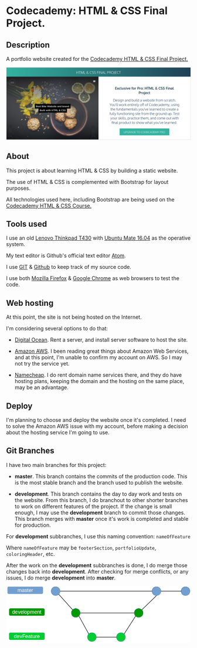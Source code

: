 # Codecademy: HTML &amp; CSS Final Project.
## Description
A portfolio website created for the [Codecademy HTML &amp; CSS Final Project.](https://www.codecademy.com/learn/web)

![html-css-final-project](https://github.com/RicardoEscobar/portfolio/blob/development/img/html-css-final-project.png?raw=true)

## About

This project is about learning HTML &amp; CSS by building a static website.

The use of HTML &amp; CSS is complemented with Bootstrap for layout purposes.

All technologies used here, including Bootstrap are being used on the [Codecademy HTML &amp; CSS Course.](https://www.codecademy.com/learn/web)

## Tools used

I use an old [Lenovo Thinkpad T430](https://www.amazon.com/Lenovo-Thinkpad-T430-Certified-Refurbished/dp/B01BPEM714/ref=sr_1_3?ie=UTF8&qid=1465402220&sr=8-3&keywords=lenovo+thinkpad+t430) with [Ubuntu Mate 16.04](https://ubuntu-mate.org/download/) as the operative system.

My text editor is Github's official text editor [Atom](https://atom.io/).

I use [GIT](https://git-scm.com/downloads) &amp; [Github](https://github.com/) to keep track of my source code.

I use both [Mozilla Firefox](https://www.mozilla.org/en-US/firefox/new/) &amp; [Google Chrome](https://www.google.com/chrome/) as web browsers to test the code.

## Web hosting

At this point, the site is not being hosted on the Internet.

I'm considering several options to do that:

- [Digital Ocean](https://www.digitalocean.com/). Rent a server, and install server software to host the site.

- [Amazon AWS](https://aws.amazon.com/). I been reading great things about Amazon Web Services, and at this point, I'm unable to confirm my account on AWS. So I may not try the service yet.

- [Namecheap](https://www.namecheap.com/). I do rent domain name services there, and they do have hosting plans, keeping the domain and the hosting on the same place, may be an advantage.

## Deploy

I'm planning to choose and deploy the website once it's completed. I need to solve the Amazon AWS issue with my account, before making a decision about the hosting service I'm going to use.

## Git Branches

I have two main branches for this project:

- __master__. This branch contains the commits of the production code. This is the most stable branch and the branch used to publish the website.

- __development__. This branch contains the day to day work and tests on the website. From this branch, I do branchout to other shorter branches to work on different features of the project. If the change is small enough, I may use the __development__ branch to commit those changes. This branch merges with __master__ once it's work is completed and stable for production.

For __development__ subbranches, I use this naming convention: `nameOfFeature`

Where `nameOfFeature` may be `footerSection`, `portfolioUpdate`, `coloringHeader`, etc.

After the work on the __development__ subbranches is done, I do merge those changes back into __development__. After checking for merge conflicts, or any issues, I do merge __development__ into __master__.

![git-branching](https://github.com/RicardoEscobar/portfolio/blob/development/img/git-branching.png?raw=true)
